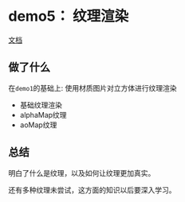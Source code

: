 # demo5： 纹理渲染

[文档](https://threejs.org/docs/index.html?q=material#api/zh/materials/Material)

## 做了什么

在`demo1`的基础上: 使用材质图片对立方体进行纹理渲染

- 基础纹理渲染
- alphaMap纹理
- aoMap纹理

## 总结

明白了什么是纹理，以及如何让纹理更加真实。

还有多种纹理未尝试，这方面的知识以后要深入学习。

